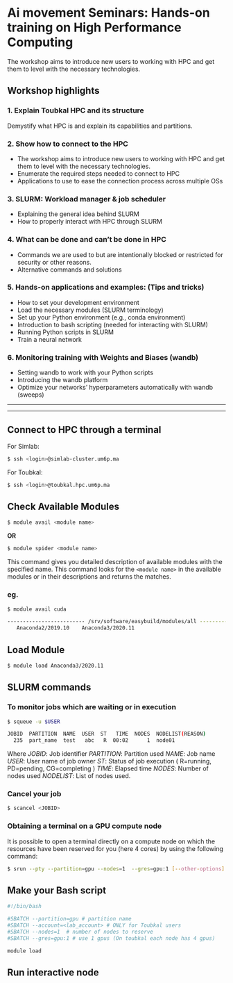 # Ai movement Seminars: Hands-on training on High Performance Computing

The workshop aims to introduce new users to working with HPC and get them to level
with the necessary technologies.

## Workshop highlights

### 1. Explain Toubkal HPC and its structure
Demystify what HPC is and explain its capabilities and partitions.

### 2. Show how to connect to the HPC
- The workshop aims to introduce new users to working with HPC and get them to level with the necessary technologies.
- Enumerate the required steps needed to connect to HPC
- Applications to use to ease the connection process across multiple OSs

### 3. SLURM: Workload manager & job scheduler
- Explaining the general idea behind SLURM
- How to properly interact with HPC through SLURM

### 4. What can be done and can’t be done in HPC
- Commands we are used to but are intentionally blocked or restricted for security
or other reasons.
- Alternative commands and solutions

### 5. Hands-on applications and examples: (Tips and tricks)
- How to set your development environment
- Load the necessary modules (SLURM terminology)
- Set up your Python environment (e.g., conda environment)
- Introduction to bash scripting (needed for interacting with SLURM)
- Running Python scripts in SLURM
- Train a neural network

### 6. Monitoring training with Weights and Biases (wandb)
- Setting wandb to work with your Python scripts
- Introducing the wandb platform
- Optimize your networks’ hyperparameters automatically with wandb (sweeps)

***
***

## Connect to HPC through a terminal
For Simlab:
```bash
$ ssh <login>@simlab-cluster.um6p.ma
```

For Toubkal:
```bash
$ ssh <login>@toubkal.hpc.um6p.ma
```

## Check Available Modules
```bash
$ module avail <module name>
```
**OR**
```bash
$ module spider <module name>
```
This command gives you detailed description of available modules with the specified name.
This command looks for the ```<module name>``` in the available modules or in their descriptions and returns the matches.
### eg.
```bash
$ module avail cuda

------------------------- /srv/software/easybuild/modules/all ---------------------------
   Anaconda2/2019.10    Anaconda3/2020.11
```
## Load Module
```bash
$ module load Anaconda3/2020.11
```

## SLURM commands

### To monitor jobs which are waiting or in execution
```bash
$ squeue -u $USER 

JOBID  PARTITION  NAME  USER  ST   TIME  NODES  NODELIST(REASON)   
  235  part_name  test   abc   R  00:02      1  node01 
```
Where *JOBID*: Job identifier *PARTITION*: Partition used *NAME*: Job name *USER*: User name of job owner *ST*: Status of job execution ( R=running, PD=pending, CG=completing ) *TIME*: Elapsed time *NODES*: Number of nodes used *NODELIST*: List of nodes used.

### Cancel your job
```sh
$ scancel <JOBID> 
```

### Obtaining a terminal on a GPU compute node

It is possible to open a terminal directly on a compute node on which the resources have been reserved for you (here 4 cores) by using the following command:
```sh
$ srun --pty --partition=gpu --nodes=1  --gres=gpu:1 [--other-options] bash
```

## Make your Bash script
```sh
#!/bin/bash

#SBATCH --partition=gpu # partition name
#SBATCH --account=<lab_account> # ONLY for Toubkal users
#SBATCH --nodes=1  # number of nodes to reserve
#SBATCH --gres=gpu:1 # use 1 gpus (On toubkal each node has 4 gpus)

module load 

```

## Run interactive node